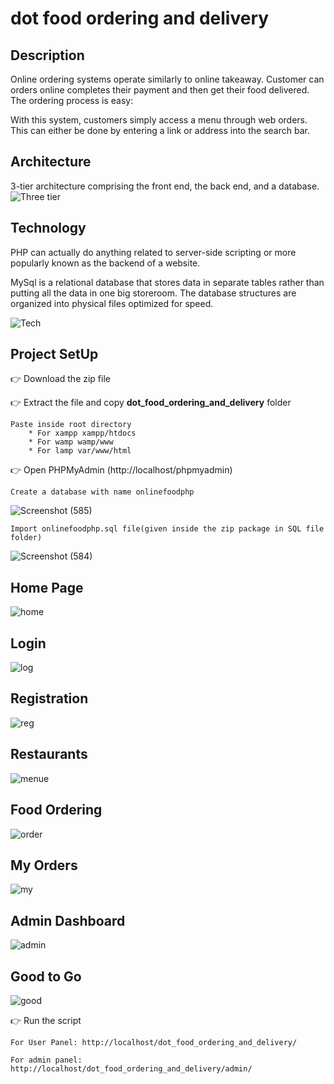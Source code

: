 # dot food ordering and delivery

## Description
Online ordering systems operate similarly to online takeaway.  Customer can orders online completes their payment and  then get their food delivered. The ordering process is easy:

With this system, customers simply access a menu through web orders. This can either be done by entering a link or address into the search bar.

## Architecture
3-tier architecture comprising  the front end, the back end, and a database.
![Three tier](https://github.com/Minte123/dot_food_ordering_and_delivery/blob/master/images/mvc.jpg)

## Technology

PHP  can actually do anything related to server-side scripting or more popularly known as the backend of a website.

MySql  is a relational database that stores data in separate tables rather than putting all the data in one big storeroom. The database structures are organized into physical files optimized for speed.

![Tech](https://github.com/Minte123/dot_food_ordering_and_delivery/blob/master/images/php1.jpg)

## Project SetUp

👉 Download the zip file

👉 Extract the file and copy **dot_food_ordering_and_delivery** folder

    Paste inside root directory
        * For xampp xampp/htdocs 
        * For wamp wamp/www
        * For lamp var/www/html


👉 Open PHPMyAdmin (http://localhost/phpmyadmin)

    Create a database with name onlinefoodphp
    
   ![Screenshot (585)](https://github.com/Minte123/dot_food_ordering_and_delivery/blob/master/images/create_db.jpg)
    
    Import onlinefoodphp.sql file(given inside the zip package in SQL file folder)
   
   ![Screenshot (584)](https://github.com/Minte123/dot_food_ordering_and_delivery/blob/master/images/f_db.jpg)
   
   ## Home Page
   ![home](https://github.com/Minte123/dot_food_ordering_and_delivery/blob/master/images/m1.jpg)
   
   ## Login
   ![log](https://github.com/Minte123/dot_food_ordering_and_delivery/blob/master/images/login.jpg)
   
   ## Registration
   ![reg](https://github.com/Minte123/dot_food_ordering_and_delivery/blob/master/images/Register.jpg)
   ## Restaurants
   ![menue](https://github.com/Minte123/dot_food_ordering_and_delivery/blob/master/images/Resturant.jpg)
   ## Food Ordering
   ![order](https://github.com/Minte123/dot_food_ordering_and_delivery/blob/master/images/order_dish.jpg)
   ## My Orders
   ![my](https://github.com/Minte123/dot_food_ordering_and_delivery/blob/master/images/my_orders.jpg)
   ## Admin Dashboard
   ![admin](https://github.com/Minte123/dot_food_ordering_and_delivery/blob/master/images/admi_dshboard.jpg)
   ## Good to Go
   ![good](https://github.com/Minte123/dot_food_ordering_and_delivery/blob/master/images/c2c27f166ab95886352146f0878bde9b.gif)
   
   
   
   
   
 

👉 Run the script 

    For User Panel: http://localhost/dot_food_ordering_and_delivery/
    
    For admin panel: http://localhost/dot_food_ordering_and_delivery/admin/
    
  
